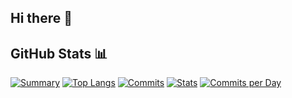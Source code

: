## Hi there 👋

<!--
**Action0358/Action0358** is a ✨ _special_ ✨ repository because its `README.md` (this file) appears on your GitHub profile.

Here are some ideas to get you started:

- 🔭 I’m currently working on ...
- 🌱 I’m currently learning ...
- 👯 I’m looking to collaborate on ...
- 🤔 I’m looking for help with ...
- 💬 Ask me about ...
- 📫 How to reach me: ...
- 😄 Pronouns: ...
- ⚡ Fun fact: ...
-->

## GitHub Stats 📊

[![Summary](https://github-profile-summary-cards.vercel.app/api/cards/profile-details?username=Action0358&theme=github_dark)](https://github.com/Action0358)
[![Top Langs](https://github-profile-summary-cards.vercel.app/api/cards/repos-per-language?username=Action0358&theme=github_dark)](https://github.com/Action0358)
[![Commits](https://github-profile-summary-cards.vercel.app/api/cards/most-commit-language?username=Action0358&theme=github_dark)](https://github.com/Action0358)
[![Stats](https://github-profile-summary-cards.vercel.app/api/cards/stats?username=Action0358&theme=github_dark)](https://github.com/Action0358)
[![Commits per Day](https://github-profile-summary-cards.vercel.app/api/cards/productive-time?username=Action0358&theme=github_dark)](https://github.com/Action0358)